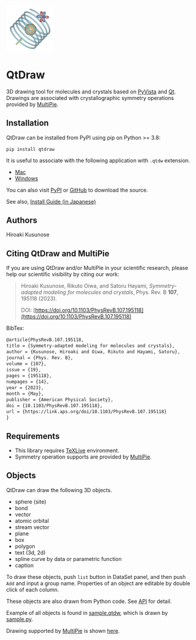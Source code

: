 <img width="128" src="qtdraw_logo.png">

# QtDraw

3D drawing tool for molecules and crystals based on [PyVista](https://docs.pyvista.org/) and [Qt](https://www.riverbankcomputing.com/static/Docs/PyQt5/#).
Drawings are associated with crystallographic symmetry operations provided by [MultiPie](https://github.com/CMT-MU/MultiPie).

## Installation

QtDraw can be installed from PyPI using pip on Python >= 3.8:
```
pip install qtdraw
```
It is useful to associate with the following application with `.qtdw` extension.
- [Mac](https://github.com/CMT-MU/QtDraw/tree/main/others/QtDraw_MacApp.zip)
- [Windows](https://github.com/CMT-MU/QtDraw/tree/main/others/QtDraw_WinApp.zip)

You can also visit
[PyPI](https://pypi.org/project/qtdraw/) or [GitHub](https://github.com/CMT-MU/QtDraw) to download the source.

See also, [Install Guide (in Japanese)](./install_guide.pdf)

## Authors
Hiroaki Kusunose

## Citing QtDraw and MultiPie

If you are using QtDraw and/or MultiPie in your scientific research, please help our scientific visibility by citing our work:

> Hiroaki Kusunose, Rikuto Oiwa, and Satoru Hayami, _Symmetry-adapted modeling for molecules and crystals_, Phys. Rev. B <b>107</b>, 195118 (2023).
>
> DOI: [https://doi.org/10.1103/PhysRevB.107.195118](https://doi.org/10.1103/PhysRevB.107.195118)

BibTex:
```
@article{PhysRevB.107.195118,
title = {Symmetry-adapted modeling for molecules and crystals},
author = {Kusunose, Hiroaki and Oiwa, Rikuto and Hayami, Satoru},
journal = {Phys. Rev. B},
volume = {107},
issue = {19},
pages = {195118},
numpages = {14},
year = {2023},
month = {May},
publisher = {American Physical Society},
doi = {10.1103/PhysRevB.107.195118},
url = {https://link.aps.org/doi/10.1103/PhysRevB.107.195118}
}
```

## Requirements
- This library requires [TeXLive](https://www.tug.org/texlive/) environment.
- Symmetry operation supports are provided by [MultiPie](https://github.com/CMT-MU/MultiPie).

## Objects

QtDraw can draw the following 3D objects.

- sphere (site)
- bond
- vector
- atomic orbital
- stream vector
- plane
- box
- polygon
- text (3d, 2d)
- spline curve by data or parametric function
- caption

To draw these objects, push `list` button in DataSet panel, and then push `Add` and input a group name. Properties of an object are editable by double click of each column.

These objects are also drawn from Python code.
See [API](./API.md) for detail.

Example of all objects is found in [sample.qtdw](./sample.qtdw), which is drawn by [sample.py](./sample.py).

Drawing supported by [MultiPie](https://github.com/CMT-MU/MultiPie) is shown [here](./multipie.md).
